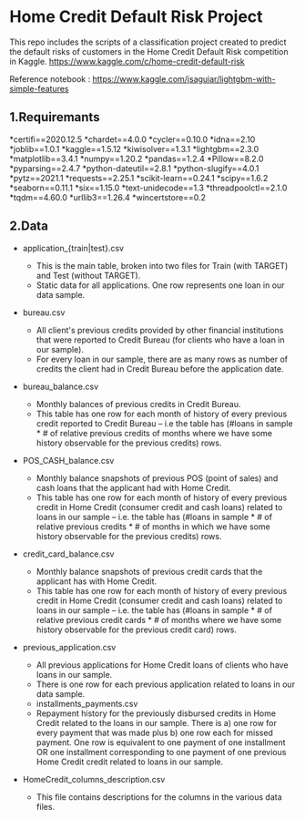 # Home Credit Default Risk Project

This repo includes the scripts of a classification project created to predict the default risks of customers in the Home Credit Default Risk competition in Kaggle.
https://www.kaggle.com/c/home-credit-default-risk



Reference notebook : https://www.kaggle.com/jsaguiar/lightgbm-with-simple-features
## 1.Requiremants
 *certifi==2020.12.5
 *chardet==4.0.0
 *cycler==0.10.0
 *idna==2.10
 *joblib==1.0.1
 *kaggle==1.5.12
 *kiwisolver==1.3.1
 *lightgbm==2.3.0
 *matplotlib==3.4.1
 *numpy==1.20.2
 *pandas==1.2.4
 *Pillow==8.2.0
 *pyparsing==2.4.7
 *python-dateutil==2.8.1
 *python-slugify==4.0.1
 *pytz==2021.1
 *requests==2.25.1
 *scikit-learn==0.24.1
 *scipy==1.6.2
 *seaborn==0.11.1
 *six==1.15.0
 *text-unidecode==1.3
 *threadpoolctl==2.1.0
 *tqdm==4.60.0
 *urllib3==1.26.4
 *wincertstore==0.2
 
## 2.Data

* application_{train|test}.csv
  * This is the main table, broken into two files for Train (with TARGET) and Test (without TARGET).
  * Static data for all applications. One row represents one loan in our data sample.

* bureau.csv
  * All client's previous credits provided by other financial institutions that were reported to Credit Bureau (for clients who have a loan in our sample).
  * For every loan in our sample, there are as many rows as number of credits the client had in Credit Bureau before the application date.

* bureau_balance.csv
  * Monthly balances of previous credits in Credit Bureau.
  * This table has one row for each month of history of every previous credit reported to Credit Bureau – i.e the table has (#loans in sample * # of relative previous credits of months where we have some history observable for the previous credits) rows.

* POS_CASH_balance.csv
  * Monthly balance snapshots of previous POS (point of sales) and cash loans that the applicant had with Home Credit.
  * This table has one row for each month of history of every previous credit in Home Credit (consumer credit and cash loans) related to loans in our sample – i.e. the table has (#loans in sample * # of relative previous credits * # of months in which we have some history observable for the previous credits) rows.

* credit_card_balance.csv
  * Monthly balance snapshots of previous credit cards that the applicant has with Home Credit.
  * This table has one row for each month of history of every previous credit in Home Credit (consumer credit and cash loans) related to loans in our sample – i.e. the table has (#loans in sample * # of relative previous credit cards * # of months where we have some history observable for the previous credit card) rows.

* previous_application.csv
  * All previous applications for Home Credit loans of clients who have loans in our sample.
  * There is one row for each previous application related to loans in our data sample.
  * installments_payments.csv
  * Repayment history for the previously disbursed credits in Home Credit related to the loans in our sample. There is a) one row for every payment that was made plus b) one row each for missed payment. One row is equivalent to one payment of one installment OR one installment corresponding to one payment of one previous Home Credit credit related to loans in our sample.

* HomeCredit_columns_description.csv
  * This file contains descriptions for the columns in the various data files.
